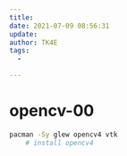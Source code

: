 ```yaml
---
title:
date: 2021-07-09 08:56:31
update:
author: TK4E
tags:
  -

---
```


# opencv-00

```sh
pacman -Sy glew opencv4 vtk
    # install opencv4
```
